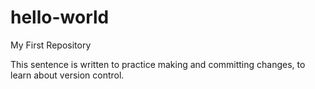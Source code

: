 # hello-world
My First Repository 

This sentence is written to practice making and committing changes, to learn about version control.
